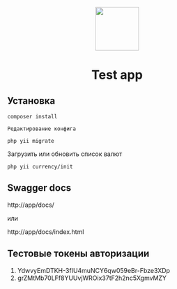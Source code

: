<p align="center">
    <a href="https://github.com/yiisoft" target="_blank">
        <img src="https://avatars0.githubusercontent.com/u/993323" height="100px">
    </a>
    <h1 align="center">Test app</h1>
</p>

Установка
------------
~~~
composer install
~~~
~~~
Редактирование конфига
~~~
~~~
php yii migrate
~~~
Загрузить или обновить список валют
~~~
php yii currency/init
~~~
Swagger docs
------------
http://app/docs/

или

http://app/docs/index.html


Тестовые токены авторизации
------------
1) YdwvyEmDTKH-3fIU4muNCY6qw059eBr-Fbze3XDp
2) grZMtMb70LFf8YUUvjWROix37tF2h2nc5XgmvMZY
